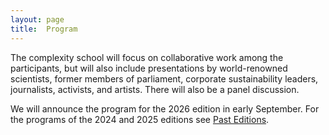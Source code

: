 ```yaml
---
layout: page
title:  Program
---
```



The complexity school will focus on collaborative work among the participants, but will also include presentations by world-renowned scientists, former members of parliament, corporate sustainability leaders, journalists, activists, and artists. There will also be a panel discussion.

We will announce the program for the 2026 edition in early September. For the programs of the 2024 and 2025 editions see [Past Editions](https://acscc.nl/past_editions/).
